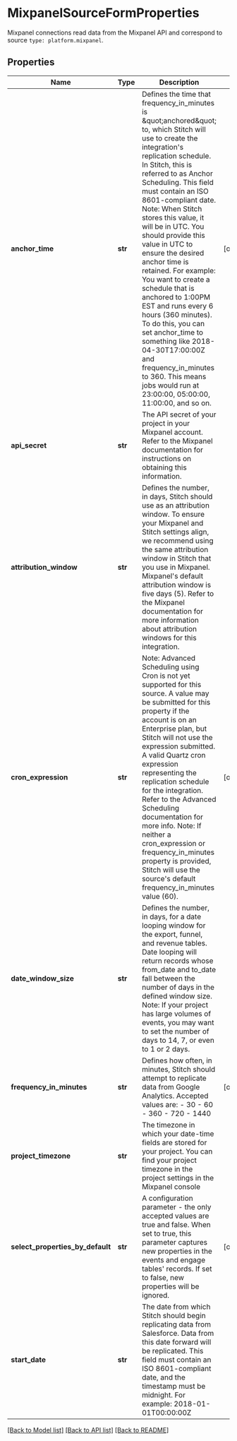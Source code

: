 # MixpanelSourceFormProperties

Mixpanel connections read data from the Mixpanel API and correspond to source `type: platform.mixpanel`.
## Properties
Name | Type | Description | Notes
------------ | ------------- | ------------- | -------------
**anchor_time** | **str** | Defines the time that frequency_in_minutes is \&quot;anchored\&quot; to, which Stitch will use to create the integration&#39;s replication schedule. In Stitch, this is referred to as Anchor Scheduling. This field must contain an ISO 8601-compliant date. Note: When Stitch stores this value, it will be in UTC. You should provide this value in UTC to ensure the desired anchor time is retained. For example: You want to create a schedule that is anchored to 1:00PM EST and runs every 6 hours (360 minutes). To do this, you can set anchor_time to something like 2018-04-30T17:00:00Z and frequency_in_minutes to 360. This means jobs would run at 23:00:00, 05:00:00, 11:00:00, and so on.  | [optional]
**api_secret** | **str** | The API secret of your project in your Mixpanel account. Refer to the Mixpanel documentation for instructions on obtaining this information.  |
**attribution_window** | **str** | Defines the number, in days, Stitch should use as an attribution window. To ensure your Mixpanel and Stitch settings align, we recommend using the same attribution window in Stitch that you use in Mixpanel. Mixpanel&#39;s default attribution window is five days (5). Refer to the Mixpanel documentation for more information about attribution windows for this integration.  |
**cron_expression** | **str** | Note: Advanced Scheduling using Cron is not yet supported for this source. A value may be submitted for this property if the account is on an Enterprise plan, but Stitch will not use the expression submitted. A valid Quartz cron expression representing the replication schedule for the integration. Refer to the Advanced Scheduling documentation for more info. Note: If neither a cron_expression or frequency_in_minutes property is provided, Stitch will use the source&#39;s default frequency_in_minutes value (60).  | [optional]
**date_window_size** | **str** | Defines the number, in days, for a date looping window for the export, funnel, and revenue tables. Date looping will return records whose from_date and to_date fall between the number of days in the defined window size. Note: If your project has large volumes of events, you may want to set the number of days to 14, 7, or even to 1 or 2 days.  |
**frequency_in_minutes** | **str** | Defines how often, in minutes, Stitch should attempt to replicate data from Google Analytics. Accepted values are: - 30 - 60 - 360 - 720 - 1440  | [optional]
**project_timezone** | **str** | The timezone in which your date-time fields are stored for your project. You can find your project timezone in the project settings in the Mixpanel console  |
**select_properties_by_default** | **str** | A configuration parameter - the only accepted values are true and false. When set to true, this parameter captures new properties in the events and engage tables&#39; records. If set to false, new properties will be ignored.  | [optional]
**start_date** | **str** | The date from which Stitch should begin replicating data from Salesforce. Data from this date forward will be replicated. This field must contain an ISO 8601-compliant date, and the timestamp must be midnight. For example: 2018-01-01T00:00:00Z  |

[[Back to Model list]](../README.md#documentation-for-models) [[Back to API list]](../README.md#documentation-for-api-endpoints) [[Back to README]](../README.md)


